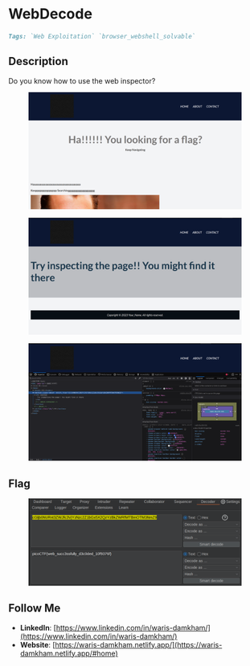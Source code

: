 # WebDecode

```markdown
Tags: `Web Exploitation` `browser_webshell_solvable`
```

## **Description**

Do you know how to use the web inspector?

<figure><img src="../.gitbook/assets/image (164).png" alt=""><figcaption></figcaption></figure>

<figure><img src="../.gitbook/assets/Pasted image 2 (7).png" alt=""><figcaption></figcaption></figure>

<figure><img src="../.gitbook/assets/Pasted image (31).png" alt=""><figcaption></figcaption></figure>

## Flag

<figure><img src="../.gitbook/assets/picoCTF{web_succ3ssfully_d3c0ded_10f9376f}.png" alt=""><figcaption></figcaption></figure>

## Follow Me

* **LinkedIn**: [https://www.linkedin.com/in/waris-damkham/](https://www.linkedin.com/in/waris-damkham/)
* **Website**: [https://waris-damkham.netlify.app/](https://waris-damkham.netlify.app/#home)
